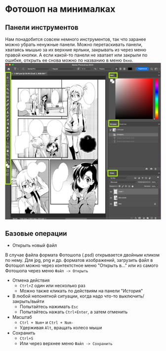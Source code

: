 # Фотошоп на минималках

## Панели инструментов
Нам понадобится совсем немного инструментов, так что заранее можно убрать ненужные панели. Можно перетаскивать панели, хватаясь мышью за их верхние ярлыки, закрывать из через меню правой кнопки. А если какой-то панели не хватает или закрыли по ошибке, открыть ее снова можно по названию в меню `Окно`.
![](images/photoshop//photoshop_window.png)

## Базовые операции
* Открыть новый файл

В случае файла формата Фотошопа (.psd) открывается двойным кликом по нему. Для jpg, png и др. форматов изображений, загрузить файл в Фотошоп можно через контектстное меню "Открыть в..." или из самого Фотошопа через меню `Файл -> Открыть`
* Отмена действия
    * `Ctrl+Z` один или несколько раз
    * Можно также кликать по действиям на панели "История"
* В любой непонятной ситуации, когда надо что-то выключить/закрыть/выйти
    * Попытайтесь нажимать `Esc` 
    * Попытайтесь нажать `Ctrl+Enter`, а затем отменить
* Масштаб
    * `Ctrl + Num+` и `Ctrl + Num-`
    * Удерживая `Alt`, вращать колесо мыши
* Сохранить
    * `Ctrl+S` 
    * Или через верхнее меню `Файл -> Сохранить`